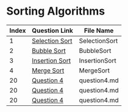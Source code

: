 # Sorting Algorithms

| Index | Question Link | File Name |
|-------|--------------|-----------|
|   1   | [Selection Sort](https://www.example.com/question4) | SelectionSort |
|   2   | [Bubble Sort](https://www.example.com/question4) | BubbleSort |
|   3   | [Insertion Sort](https://www.example.com/question4) | InsertionSort |
|   4   | [Merge Sort](https://www.example.com/question4) | MergeSort |
|   20   | [Question 4](https://www.example.com/question4) | question4.md |
|   20   | [Question 4](https://www.example.com/question4) | question4.md |
|   20   | [Question 4](https://www.example.com/question4) | question4.md |
